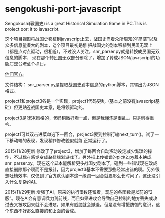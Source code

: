 # sengokushi-port-javascript
Sengokushi(戦国史) is a great Historical Simulation Game in PC.This is project port it to javascript.

这个项目视图将战国史移植到javascript上去，战国史有着众所周知的“简洁”以及众多信息量很大的剧本，这个项目最初是想
把战国史的剧本移植到民国无双上（都是点对点驱动，很相近），不过没人关注，snr_parser.py就是转换成民国无双信息的脚本，
现在那个转民国无双部分删除了，增加了转成JSON/javascript的功能后整合进这个项目。

[他们官方](http://www.max.hi-ho.ne.jp/asaka/ "Title")。

文件结构：
snr_parser.py是提取战国史剧本信息的python脚本，其输出为JSON格式。

project1和project3各是一个实现，project1代码更乱（基本之前没有javascript基础）但更贴近战国史本意，是将领驱动的。

project3是RISK风格的，代码稍微好看一点，但是我懂还是很乱。。只是懒得重构。

project1可以双击进菜单选下一回合，project3要到控制行输next_turn()。试了一下移动端的表现，发现稍作修改貌似就能
正常运行了。

2015/11/28更新
修改了了project3，增加了每回合自动移动设定减少繁琐的操作，不过现在感觉变成路径规划游戏了。另外把上传错误的pick2.py脚本换成snr_parser.py。现在这个脚本能解析更多战国史剧本了，碰到一些错误现在改成直接删除那个项而不是报错，因为project3基本不需要那些经常出错的项。另外很想吐槽效率，仅仅到了官方默认剧本这一级跑一回合就要那么长时间了，这还没引入什么复杂的AI。

2015/11/29更新
增强了AI，原来的执行函数还留着，现在的各函数是以前的“2版”。现在AI会有意调兵力到前线，而且如果进攻会导致自己控制的地方丢失或攻过去又被攻回来就不会进攻。如果有威胁就会撤退。但是没有增援防御的意识，这个东西不好那么直接的和上面的合成。
